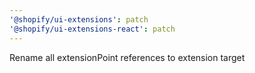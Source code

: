 ```yaml
---
'@shopify/ui-extensions': patch
'@shopify/ui-extensions-react': patch
---
```


Rename all extensionPoint references to extension target
